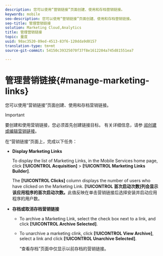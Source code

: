 ```yaml
---
description: 您可以使用“营销链接”页面创建、使用和存档营销链接。
keywords: mobile
seo-description: 您可以使用“营销链接”页面创建、使用和存档营销链接。
seo-title: 管理营销链接
solution: Marketing Cloud,Analytics
title: 管理营销链接
topic: 量度
uuid: 98ac3520-89ed-4513-83f6-120dda9d0157
translation-type: tm+mt
source-git-commit: 54150c39325070f37f8e1612204a745d81551ea7

---
```



# 管理营销链接{#manage-marketing-links}

您可以使用“营销链接”页面创建、使用和存档营销链接。

>[!IMPORTANT]
>
>要创建和使用营销链接，您必须首先创建链接目标。 有关详细信息，请参 [阅创建或编辑营销链接](/help/using/acquisition-main/c-marketing-links-builder/t-create-edit-adobe-links/t-create-edit-adobe-links.md)。

在“营销链接”页面上，完成以下任务：

* **Display Marketing Links**

   To display the list of Marketing Links, in the Mobile Services home page, click **[!UICONTROL Acquisition]** &gt; **[!UICONTROL Marketing Links Builder]**.

   The **[!UICONTROL Clicks]** column displays the number of users who have clicked on the Marketing Link. **[!UICONTROL 首次启动次数]列会显示该应用程序的首次启动次数。**&#x200B;此值反映在单击营销链接后选择安装并启动应用程序的用户数。

* **存档或取消存档营销链接**

   * To archive a Marketing Link, select the check box next to a link, and click **[!UICONTROL Archive Selected]**.
   * To unarchive a marketing clink, click **[!UICONTROL View Archive]**, select a link and click **[!UICONTROL Unarchive Selected]**.

      “查看存档”页面中仅显示以前存档的营销链接。

